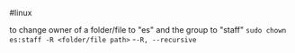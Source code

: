 #linux 

to change owner of a folder/file to "es" and the group to "staff"
`sudo chown es:staff -R <folder/file path>`
-`-R, --recursive`